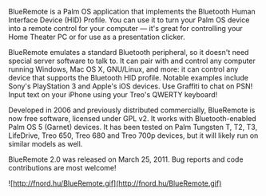 BlueRemote is a Palm OS application that implements the Bluetooth Human Interface Device (HID) Profile.  You can use it to turn your Palm OS device into a remote control for your computer — it's great for controlling your Home Theater PC or for use as a presentation clicker.

BlueRemote emulates a standard Bluetooth peripheral, so it doesn't need special server software to talk to.  It can pair with and control any computer running Windows, Mac OS X, GNU/Linux, and more: it can control any device that supports the Bluetooth HID profile. Notable examples include Sony's PlayStation 3 and Apple's iOS devices. Use Graffiti to chat on PSN! Input text on your iPhone using your Treo's QWERTY keyboard!

Developed in 2006 and previously distributed commercially, BlueRemote is now free software, licensed under GPL v2.  It works with Bluetooth-enabled Palm OS 5 (Garnet) devices. It has been tested on Palm Tungsten T, T2, T3, LifeDrive, Treo 650, Treo 680 and Treo 700p devices, but it will likely run on similar models as well.

BlueRemote 2.0 was released on March 25, 2011. Bug reports and code contributions are most welcome!

![http://fnord.hu/BlueRemote.gif](http://fnord.hu/BlueRemote.gif)